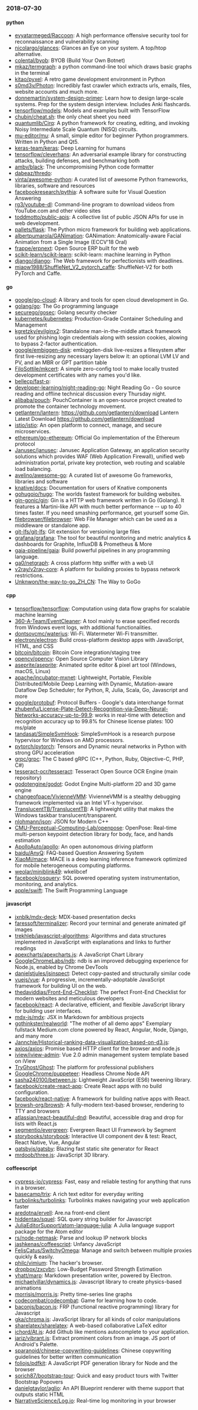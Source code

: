 ### 2018-07-30

#### python
* [evyatarmeged/Raccoon](https://github.com/evyatarmeged/Raccoon): A high performance offensive security tool for reconnaissance and vulnerability scanning
* [nicolargo/glances](https://github.com/nicolargo/glances): Glances an Eye on your system. A top/htop alternative.
* [colental/byob](https://github.com/colental/byob): BYOB (Build Your Own Botnet)
* [mkaz/termgraph](https://github.com/mkaz/termgraph): a python command-line tool which draws basic graphs in the terminal
* [kitao/pyxel](https://github.com/kitao/pyxel): A retro game development environment in Python
* [s0md3v/Photon](https://github.com/s0md3v/Photon): Incredibly fast crawler which extracts urls, emails, files, website accounts and much more.
* [donnemartin/system-design-primer](https://github.com/donnemartin/system-design-primer): Learn how to design large-scale systems. Prep for the system design interview. Includes Anki flashcards.
* [tensorflow/models](https://github.com/tensorflow/models): Models and examples built with TensorFlow
* [chubin/cheat.sh](https://github.com/chubin/cheat.sh): the only cheat sheet you need
* [quantumlib/Cirq](https://github.com/quantumlib/Cirq): A python framework for creating, editing, and invoking Noisy Intermediate Scale Quantum (NISQ) circuits.
* [mu-editor/mu](https://github.com/mu-editor/mu): A small, simple editor for beginner Python programmers. Written in Python and Qt5.
* [keras-team/keras](https://github.com/keras-team/keras): Deep Learning for humans
* [tensorflow/cleverhans](https://github.com/tensorflow/cleverhans): An adversarial example library for constructing attacks, building defenses, and benchmarking both
* [ambv/black](https://github.com/ambv/black): The uncompromising Python code formatter
* [dabeaz/thredo](https://github.com/dabeaz/thredo): 
* [vinta/awesome-python](https://github.com/vinta/awesome-python): A curated list of awesome Python frameworks, libraries, software and resources
* [facebookresearch/pythia](https://github.com/facebookresearch/pythia): A software suite for Visual Question Answering
* [rg3/youtube-dl](https://github.com/rg3/youtube-dl): Command-line program to download videos from YouTube.com and other video sites
* [toddmotto/public-apis](https://github.com/toddmotto/public-apis): A collective list of public JSON APIs for use in web development.
* [pallets/flask](https://github.com/pallets/flask): The Python micro framework for building web applications.
* [albertpumarola/GANimation](https://github.com/albertpumarola/GANimation): GANimation: Anatomically-aware Facial Animation from a Single Image (ECCV'18 Oral)
* [frappe/erpnext](https://github.com/frappe/erpnext): Open Source ERP built for the web
* [scikit-learn/scikit-learn](https://github.com/scikit-learn/scikit-learn): scikit-learn: machine learning in Python
* [django/django](https://github.com/django/django): The Web framework for perfectionists with deadlines.
* [miaow1988/ShuffleNet_V2_pytorch_caffe](https://github.com/miaow1988/ShuffleNet_V2_pytorch_caffe): ShuffleNet-V2 for both PyTorch and Caffe.

#### go
* [google/go-cloud](https://github.com/google/go-cloud): A library and tools for open cloud development in Go.
* [golang/go](https://github.com/golang/go): The Go programming language
* [securego/gosec](https://github.com/securego/gosec): Golang security checker
* [kubernetes/kubernetes](https://github.com/kubernetes/kubernetes): Production-Grade Container Scheduling and Management
* [kgretzky/evilginx2](https://github.com/kgretzky/evilginx2): Standalone man-in-the-middle attack framework used for phishing login credentials along with session cookies, alowing to bypass 2-factor authentication.
* [google/embiggen-disk](https://github.com/google/embiggen-disk): embiggden-disk live-resizes a filesystem after first live-resizing any necessary layers below it: an optional LVM LV and PV, and an MBR or GPT partition table
* [FiloSottile/mkcert](https://github.com/FiloSottile/mkcert): A simple zero-config tool to make locally trusted development certificates with any names you'd like.
* [bellecp/fast-p](https://github.com/bellecp/fast-p): 
* [developer-learning/night-reading-go](https://github.com/developer-learning/night-reading-go): Night Reading Go - Go source reading and offline technical discussion every Thursday night.
* [alibaba/pouch](https://github.com/alibaba/pouch): PouchContainer is an open-source project created to promote the container technology movement.
* [getlantern/lantern](https://github.com/getlantern/lantern):  https://github.com/getlantern/download  Lantern Latest Download https://github.com/getlantern/download 
* [istio/istio](https://github.com/istio/istio): An open platform to connect, manage, and secure microservices.
* [ethereum/go-ethereum](https://github.com/ethereum/go-ethereum): Official Go implementation of the Ethereum protocol
* [Janusec/janusec](https://github.com/Janusec/janusec): Janusec Application Gateway, an application security solutions which provides WAF (Web Application Firewall), unified web administration portal, private key protection, web routing and scalable load balancing.
* [avelino/awesome-go](https://github.com/avelino/awesome-go): A curated list of awesome Go frameworks, libraries and software
* [knative/docs](https://github.com/knative/docs): Documentation for users of Knative components
* [gohugoio/hugo](https://github.com/gohugoio/hugo): The worlds fastest framework for building websites.
* [gin-gonic/gin](https://github.com/gin-gonic/gin): Gin is a HTTP web framework written in Go (Golang). It features a Martini-like API with much better performance -- up to 40 times faster. If you need smashing performance, get yourself some Gin.
* [filebrowser/filebrowser](https://github.com/filebrowser/filebrowser):  Web File Manager which can be used as a middleware or standalone app.
* [git-lfs/git-lfs](https://github.com/git-lfs/git-lfs): Git extension for versioning large files
* [grafana/grafana](https://github.com/grafana/grafana): The tool for beautiful monitoring and metric analytics & dashboards for Graphite, InfluxDB & Prometheus & More
* [gaia-pipeline/gaia](https://github.com/gaia-pipeline/gaia): Build powerful pipelines in any programming language.
* [ga0/netgraph](https://github.com/ga0/netgraph): A cross platform http sniffer with a web UI
* [v2ray/v2ray-core](https://github.com/v2ray/v2ray-core): A platform for building proxies to bypass network restrictions.
* [Unknwon/the-way-to-go_ZH_CN](https://github.com/Unknwon/the-way-to-go_ZH_CN): The Way to GoGo 

#### cpp
* [tensorflow/tensorflow](https://github.com/tensorflow/tensorflow): Computation using data flow graphs for scalable machine learning
* [360-A-Team/EventCleaner](https://github.com/360-A-Team/EventCleaner): A tool mainly to erase specified records from Windows event logs, with additional functionalities.
* [dontsovcmc/waterius](https://github.com/dontsovcmc/waterius):     Wi-Fi. Watermeter Wi-Fi transmitter.
* [electron/electron](https://github.com/electron/electron): Build cross-platform desktop apps with JavaScript, HTML, and CSS
* [bitcoin/bitcoin](https://github.com/bitcoin/bitcoin): Bitcoin Core integration/staging tree
* [opencv/opencv](https://github.com/opencv/opencv): Open Source Computer Vision Library
* [aseprite/aseprite](https://github.com/aseprite/aseprite): Animated sprite editor & pixel art tool (Windows, macOS, Linux)
* [apache/incubator-mxnet](https://github.com/apache/incubator-mxnet): Lightweight, Portable, Flexible Distributed/Mobile Deep Learning with Dynamic, Mutation-aware Dataflow Dep Scheduler; for Python, R, Julia, Scala, Go, Javascript and more
* [google/protobuf](https://github.com/google/protobuf): Protocol Buffers - Google's data interchange format
* [zhubenfu/License-Plate-Detect-Recognition-via-Deep-Neural-Networks-accuracy-up-to-99.9](https://github.com/zhubenfu/License-Plate-Detect-Recognition-via-Deep-Neural-Networks-accuracy-up-to-99.9): works in real-time with detection and recognition accuracy up to 99.8% for Chinese license plates: 100 ms/plate
* [tandasat/SimpleSvmHook](https://github.com/tandasat/SimpleSvmHook): SimpleSvmHook is a research purpose hypervisor for Windows on AMD processors.
* [pytorch/pytorch](https://github.com/pytorch/pytorch): Tensors and Dynamic neural networks in Python with strong GPU acceleration
* [grpc/grpc](https://github.com/grpc/grpc): The C based gRPC (C++, Python, Ruby, Objective-C, PHP, C#)
* [tesseract-ocr/tesseract](https://github.com/tesseract-ocr/tesseract): Tesseract Open Source OCR Engine (main repository)
* [godotengine/godot](https://github.com/godotengine/godot): Godot Engine  Multi-platform 2D and 3D game engine
* [changeofpace/VivienneVMM](https://github.com/changeofpace/VivienneVMM): VivienneVMM is a stealthy debugging framework implemented via an Intel VT-x hypervisor.
* [TranslucentTB/TranslucentTB](https://github.com/TranslucentTB/TranslucentTB): A lightweight utility that makes the Windows taskbar translucent/transparent.
* [nlohmann/json](https://github.com/nlohmann/json): JSON for Modern C++
* [CMU-Perceptual-Computing-Lab/openpose](https://github.com/CMU-Perceptual-Computing-Lab/openpose): OpenPose: Real-time multi-person keypoint detection library for body, face, and hands estimation
* [ApolloAuto/apollo](https://github.com/ApolloAuto/apollo): An open autonomous driving platform
* [baidu/AnyQ](https://github.com/baidu/AnyQ): FAQ-based Question Answering System
* [XiaoMi/mace](https://github.com/XiaoMi/mace): MACE is a deep learning inference framework optimized for mobile heterogeneous computing platforms.
* [weolar/miniblink49](https://github.com/weolar/miniblink49): wkelibcef
* [facebook/osquery](https://github.com/facebook/osquery): SQL powered operating system instrumentation, monitoring, and analytics.
* [apple/swift](https://github.com/apple/swift): The Swift Programming Language

#### javascript
* [jxnblk/mdx-deck](https://github.com/jxnblk/mdx-deck): MDX-based presentation decks
* [faressoft/terminalizer](https://github.com/faressoft/terminalizer):  Record your terminal and generate animated gif images
* [trekhleb/javascript-algorithms](https://github.com/trekhleb/javascript-algorithms): Algorithms and data structures implemented in JavaScript with explanations and links to further readings
* [apexcharts/apexcharts.js](https://github.com/apexcharts/apexcharts.js): A JavaScript Chart Library
* [GoogleChromeLabs/ndb](https://github.com/GoogleChromeLabs/ndb): ndb is an improved debugging experience for Node.js, enabled by Chrome DevTools
* [danielstjules/jsinspect](https://github.com/danielstjules/jsinspect): Detect copy-pasted and structurally similar code
* [vuejs/vue](https://github.com/vuejs/vue):  A progressive, incrementally-adoptable JavaScript framework for building UI on the web.
* [thedaviddias/Front-End-Checklist](https://github.com/thedaviddias/Front-End-Checklist):  The perfect Front-End Checklist for modern websites and meticulous developers
* [facebook/react](https://github.com/facebook/react): A declarative, efficient, and flexible JavaScript library for building user interfaces.
* [mdx-js/mdx](https://github.com/mdx-js/mdx): JSX in Markdown for ambitious projects
* [gothinkster/realworld](https://github.com/gothinkster/realworld): "The mother of all demo apps"  Exemplary fullstack Medium.com clone powered by React, Angular, Node, Django, and many more 
* [Jannchie/Historical-ranking-data-visualization-based-on-d3.js](https://github.com/Jannchie/Historical-ranking-data-visualization-based-on-d3.js): 
* [axios/axios](https://github.com/axios/axios): Promise based HTTP client for the browser and node.js
* [iview/iview-admin](https://github.com/iview/iview-admin): Vue 2.0 admin management system template based on iView
* [TryGhost/Ghost](https://github.com/TryGhost/Ghost): The platform for professional publishers
* [GoogleChrome/puppeteer](https://github.com/GoogleChrome/puppeteer): Headless Chrome Node API
* [sasha240100/between.js](https://github.com/sasha240100/between.js): Lightweight JavaScript (ES6) tweening library.
* [facebook/create-react-app](https://github.com/facebook/create-react-app): Create React apps with no build configuration.
* [facebook/react-native](https://github.com/facebook/react-native): A framework for building native apps with React.
* [browsh-org/browsh](https://github.com/browsh-org/browsh): A fully-modern text-based browser, rendering to TTY and browsers
* [atlassian/react-beautiful-dnd](https://github.com/atlassian/react-beautiful-dnd): Beautiful, accessible drag and drop for lists with React.js
* [segmentio/evergreen](https://github.com/segmentio/evergreen):  Evergreen React UI Framework by Segment
* [storybooks/storybook](https://github.com/storybooks/storybook): Interactive UI component dev & test: React, React Native, Vue, Angular
* [gatsbyjs/gatsby](https://github.com/gatsbyjs/gatsby):  Blazing fast static site generator for React
* [mrdoob/three.js](https://github.com/mrdoob/three.js): JavaScript 3D library.

#### coffeescript
* [cypress-io/cypress](https://github.com/cypress-io/cypress): Fast, easy and reliable testing for anything that runs in a browser.
* [basecamp/trix](https://github.com/basecamp/trix): A rich text editor for everyday writing
* [turbolinks/turbolinks](https://github.com/turbolinks/turbolinks): Turbolinks makes navigating your web application faster
* [aredotna/ervell](https://github.com/aredotna/ervell): Are.na front-end client
* [hiddentao/squel](https://github.com/hiddentao/squel):  SQL query string builder for Javascript
* [JuliaEditorSupport/atom-language-julia](https://github.com/JuliaEditorSupport/atom-language-julia): A Julia language support package for the Atom editor
* [rs/node-netmask](https://github.com/rs/node-netmask): Parse and lookup IP network blocks
* [jashkenas/coffeescript](https://github.com/jashkenas/coffeescript): Unfancy JavaScript
* [FelisCatus/SwitchyOmega](https://github.com/FelisCatus/SwitchyOmega): Manage and switch between multiple proxies quickly & easily.
* [philc/vimium](https://github.com/philc/vimium): The hacker's browser.
* [dropbox/zxcvbn](https://github.com/dropbox/zxcvbn): Low-Budget Password Strength Estimation
* [yhatt/marp](https://github.com/yhatt/marp): Markdown presentation writer, powered by Electron.
* [michaelvillar/dynamics.js](https://github.com/michaelvillar/dynamics.js): Javascript library to create physics-based animations
* [morrisjs/morris.js](https://github.com/morrisjs/morris.js): Pretty time-series line graphs
* [codecombat/codecombat](https://github.com/codecombat/codecombat): Game for learning how to code.
* [baconjs/bacon.js](https://github.com/baconjs/bacon.js): FRP (functional reactive programming) library for Javascript
* [gka/chroma.js](https://github.com/gka/chroma.js): JavaScript library for all kinds of color manipulations
* [sharelatex/sharelatex](https://github.com/sharelatex/sharelatex): A web-based collaborative LaTeX editor
* [ichord/At.js](https://github.com/ichord/At.js): Add Github like mentions autocomplete to your application.
* [jariz/vibrant.js](https://github.com/jariz/vibrant.js): Extract prominent colors from an image. JS port of Android's Palette.
* [sparanoid/chinese-copywriting-guidelines](https://github.com/sparanoid/chinese-copywriting-guidelines): Chinese copywriting guidelines for better written communication
* [foliojs/pdfkit](https://github.com/foliojs/pdfkit): A JavaScript PDF generation library for Node and the browser
* [sorich87/bootstrap-tour](https://github.com/sorich87/bootstrap-tour): Quick and easy product tours with Twitter Bootstrap Popovers
* [danielgtaylor/aglio](https://github.com/danielgtaylor/aglio): An API Blueprint renderer with theme support that outputs static HTML
* [NarrativeScience/Log.io](https://github.com/NarrativeScience/Log.io): Real-time log monitoring in your browser
